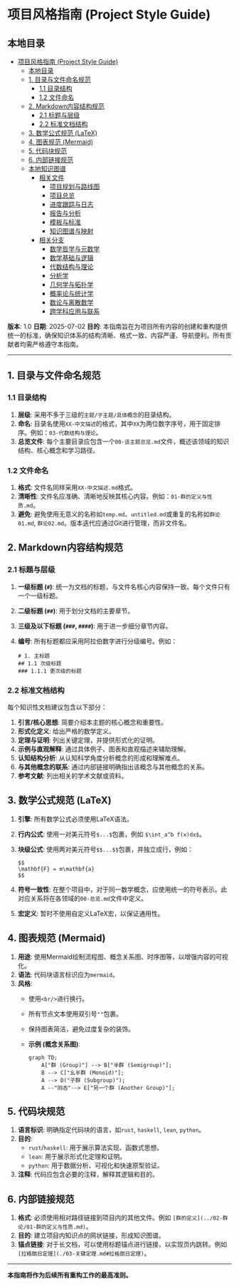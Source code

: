 # 项目风格指南 (Project Style Guide)

## 本地目录

- [项目风格指南 (Project Style Guide)](#项目风格指南-project-style-guide)
  - [本地目录](#本地目录)
  - [1. 目录与文件命名规范](#1-目录与文件命名规范)
    - [1.1 目录结构](#11-目录结构)
    - [1.2 文件命名](#12-文件命名)
  - [2. Markdown内容结构规范](#2-markdown内容结构规范)
    - [2.1 标题与层级](#21-标题与层级)
    - [2.2 标准文档结构](#22-标准文档结构)
  - [3. 数学公式规范 (LaTeX)](#3-数学公式规范-latex)
  - [4. 图表规范 (Mermaid)](#4-图表规范-mermaid)
  - [5. 代码块规范](#5-代码块规范)
  - [6. 内部链接规范](#6-内部链接规范)
  - [本地知识图谱](#本地知识图谱)
    - [相关文件](#相关文件)
      - [项目规划与路线图](#项目规划与路线图)
      - [项目总览](#项目总览)
      - [进度跟踪与日志](#进度跟踪与日志)
      - [报告与分析](#报告与分析)
      - [模板与标准](#模板与标准)
      - [知识图谱与映射](#知识图谱与映射)
    - [相关分支](#相关分支)
      - [数学哲学与元数学](#数学哲学与元数学)
      - [数学基础与逻辑](#数学基础与逻辑)
      - [代数结构与理论](#代数结构与理论)
      - [分析学](#分析学)
      - [几何学与拓扑学](#几何学与拓扑学)
      - [概率论与统计学](#概率论与统计学)
      - [数论与离散数学](#数论与离散数学)
      - [跨学科应用与联系](#跨学科应用与联系)

**版本**: 1.0
**日期**: 2025-07-02
**目的**: 本指南旨在为项目所有内容的创建和重构提供统一的标准，确保知识体系的结构清晰、格式一致、内容严谨、导航便利。所有贡献者均需严格遵守本指南。

---

## 1. 目录与文件命名规范

### 1.1 目录结构

1. **层级**: 采用不多于三级的`主题/子主题/具体概念`的目录结构。
2. **命名**: 目录名使用`XX-中文描述`的格式，其中`XX`为两位数字序号，用于固定排序。例如：`03-代数结构与理论`。
3. **总览文件**: 每个主要目录应包含一个`00-该主题总览.md`文件，概述该领域的知识结构、核心概念和学习路径。

### 1.2 文件命名

1. **格式**: 文件名同样采用`XX-中文描述.md`格式。
2. **清晰性**: 文件名应准确、清晰地反映其核心内容。例如：`01-群的定义与性质.md`。
3. **避免**: 避免使用无意义的名称如`temp.md`、`untitled.md`或重复的名称如`群论01.md`, `群论02.md`。版本迭代应通过Git进行管理，而非文件名。

## 2. Markdown内容结构规范

### 2.1 标题与层级

1. **一级标题 (`#`)**: 统一为文档的标题，与文件名核心内容保持一致。每个文件只有一个一级标题。
2. **二级标题 (`##`)**: 用于划分文档的主要章节。
3. **三级及以下标题 (`###`, `####`)**: 用于进一步细分章节内容。
4. **编号**: 所有标题都应采用阿拉伯数字进行分级编号。例如：

    ```text
    # 1. 主标题
    ## 1.1 次级标题
    ### 1.1.1 更次级的标题
    ```

### 2.2 标准文档结构

每个知识性文档建议包含以下部分：

1. **引言/核心思想**: 简要介绍本主题的核心概念和重要性。
2. **形式化定义**: 给出严格的数学定义。
3. **定理与证明**: 列出关键定理，并提供形式化的证明。
4. **示例与直观解释**: 通过具体例子、图表和直观描述来辅助理解。
5. **认知结构分析**: 从认知科学角度分析概念的形成和理解难点。
6. **与其他概念的联系**: 通过内部链接明确指出该概念与其他概念的关系。
7. **参考文献**: 列出相关的学术文献或资料。

## 3. 数学公式规范 (LaTeX)

1. **引擎**: 所有数学公式必须使用LaTeX语法。
2. **行内公式**: 使用一对美元符号`$...$`包裹，例如 `$\int_a^b f(x)dx$`。
3. **块级公式**: 使用两对美元符号`$$...$$`包裹，并独立成行，例如：

    ```text
    $$
    \mathbf{F} = m\mathbf{a}
    $$
    ```

4. **符号一致性**: 在整个项目中，对于同一数学概念，应使用统一的符号表示。此对应关系将在各领域的`00-总览.md`文件中定义。
5. **宏定义**: 暂时不使用自定义LaTeX宏，以保证通用性。

## 4. 图表规范 (Mermaid)

1. **用途**: 使用Mermaid绘制流程图、概念关系图、时序图等，以增强内容的可视化。
2. **语法**: 代码块语言标识应为`mermaid`。
3. **风格**:
    * 使用`<br/>`进行换行。
    * 所有节点文本使用双引号`""`包裹。
    * 保持图表简洁，避免过度复杂的装饰。
    * **示例 (概念关系图)**:

        ```mermaid
        graph TD;
            A["群 (Group)"] --> B["半群 (Semigroup)"];
            B --> C["幺半群 (Monoid)"];
            A --> D("子群 (Subgroup)");
            A --"同态"--> E["另一个群 (Another Group)"];
        ```

## 5. 代码块规范

1. **语言标识**: 明确指定代码块的语言，如`rust`, `haskell`, `lean`, `python`。
2. **目的**:
    * `rust`/`haskell`: 用于展示算法实现、函数式思想。
    * `lean`: 用于展示形式化定理和证明。
    * `python`: 用于数据分析、可视化和快速原型验证。
3. **注释**: 代码应包含必要的注释，解释其逻辑和目的。

## 6. 内部链接规范

1. **格式**: 必须使用相对路径链接到项目内的其他文件。例如 `[群的定义](../02-群论/01-群的定义与性质.md)`。
2. **目的**: 建立项目内知识点的网状链接，形成知识图谱。
3. **锚点链接**: 对于长文档，可以使用标题锚点进行链接，以实现页内跳转。例如 `[拉格朗日定理](./03-关键定理.md#拉格朗日定理)`。

---
**本指南将作为后续所有重构工作的最高准则。**
